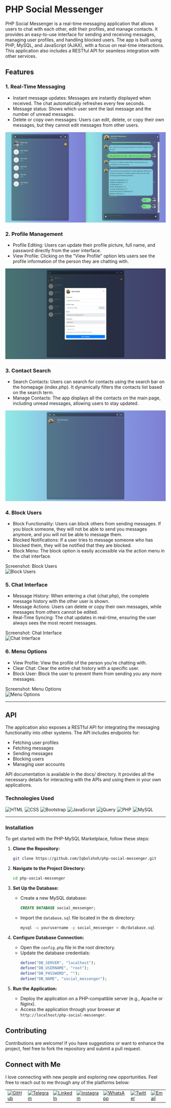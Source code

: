 # PHP Social Messenger

PHP Social Messenger is a real-time messaging application that allows users to chat with each other, edit their profiles, and manage contacts. It provides an easy-to-use interface for sending and receiving messages, managing user profiles, and handling blocked users. The app is built using PHP, MySQL, and JavaScript (AJAX), with a focus on real-time interactions. This application also includes a RESTful API for seamless integration with other services.

## Features

### 1. Real-Time Messaging
   - Instant message updates: Messages are instantly displayed when received. The chat automatically refreshes every few seconds.
   - Message status: Shows which user sent the last message and the number of unread messages.
   - Delete or copy own messages: Users can edit, delete, or copy their own messages, but they cannot edit messages from other users.
 
   ![Real-Time Messaging](./src/images/real_time.png)

### 2. Profile Management
   - Profile Editing: Users can update their profile picture, full name, and password directly from the user interface.
   - View Profile: Clicking on the "View Profile" option lets users see the profile information of the person they are chatting with.

   ![Profile Management](./src/images/profile-management.png)

### 3. Contact Search
   - Search Contacts: Users can search for contacts using the search bar on the homepage (index.php). It dynamically filters the contacts list based on the search term.
   - Manage Contacts: The app displays all the contacts on the main page, including unread messages, allowing users to stay updated.

   ![Contact Search](./src/images/contact-search.png)

### 4. Block Users
   - Block Functionality: Users can block others from sending messages. If you block someone, they will not be able to send you messages anymore, and you will not be able to message them.
   - Blocked Notifications: If a user tries to message someone who has blocked them, they will be notified that they are blocked.
   - Block Menu: The block option is easily accessible via the action menu in the chat interface.

   Screenshot: Block Users  
   ![Block Users](https://via.placeholder.com/600x400?text=Block+Users)

### 5. Chat Interface
   - Message History: When entering a chat (chat.php), the complete message history with the other user is shown.
   - Message Actions: Users can delete or copy their own messages, while messages from others cannot be edited.
   - Real-Time Syncing: The chat updates in real-time, ensuring the user always sees the most recent messages.

   Screenshot: Chat Interface  
   ![Chat Interface](https://via.placeholder.com/600x400?text=Chat+Interface)

### 6. Menu Options
   - View Profile: View the profile of the person you’re chatting with.
   - Clear Chat: Clear the entire chat history with a specific user.
   - Block User: Block the user to prevent them from sending you any more messages.

   Screenshot: Menu Options  
   ![Menu Options](https://via.placeholder.com/600x400?text=Menu+Options)

---

## API

The application also exposes a RESTful API for integrating the messaging functionality into other systems. The API includes endpoints for:

- Fetching user profiles
- Fetching messages
- Sending messages
- Blocking users
- Managing user accounts

API documentation is available in the docs/ directory. It provides all the necessary details for interacting with the APIs and using them in your own applications.

### Technologies Used

<div style="display: flex; flex-wrap: wrap; gap: 5px;">
    <img src="https://img.shields.io/badge/HTML-%23E34F26.svg?style=for-the-badge&logo=html5&logoColor=white" alt="HTML">
    <img src="https://img.shields.io/badge/CSS-%231572B6.svg?style=for-the-badge&logo=css3&logoColor=white" alt="CSS">
    <img src="https://img.shields.io/badge/Bootstrap-%23563D7C.svg?style=for-the-badge&logo=bootstrap&logoColor=white" alt="Bootstrap">
    <img src="https://img.shields.io/badge/JavaScript-%23F7DF1C.svg?style=for-the-badge&logo=javascript&logoColor=black" alt="JavaScript">
    <img src="https://img.shields.io/badge/jQuery-%230e76a8.svg?style=for-the-badge&logo=jquery&logoColor=white" alt="jQuery">
    <img src="https://img.shields.io/badge/PHP-%23777BB4.svg?style=for-the-badge&logo=php&logoColor=white" alt="PHP">
    <img src="https://img.shields.io/badge/MySQL-%234479A1.svg?style=for-the-badge&logo=mysql&logoColor=white" alt="MySQL">
</div>

---

### Installation

To get started with the PHP-MySQL Marketplace, follow these steps:

1. **Clone the Repository:**
   ```bash
   git clone https://github.com/Iqbolshoh/php-social-messenger.git
   ```

2. **Navigate to the Project Directory:**
   ```bash
   cd php-social-messenger
   ```

3. **Set Up the Database:**
   - Create a new MySQL database:
     ```sql
     CREATE DATABASE social_messenger;
     ```

   - Import the `database.sql` file located in the `db` directory:
     ```bash
     mysql -u yourusername -p social_messenger < db/database.sql
     ```

4. **Configure Database Connection:**
   - Open the `config.php` file in the root directory.
   - Update the database credentials:
     ```php
     define("DB_SERVER", "localhost");
     define("DB_USERNAME", "root");
     define("DB_PASSWORD", "");
     define("DB_NAME", "social_messenger");
     ```

5. **Run the Application:**
   - Deploy the application on a PHP-compatible server (e.g., Apache or Nginx).
   - Access the application through your browser at `http://localhost/php-social-messenger`.

## Contributing

Contributions are welcome! If you have suggestions or want to enhance the project, feel free to fork the repository and submit a pull request.


## Connect with Me

I love connecting with new people and exploring new opportunities. Feel free to reach out to me through any of the platforms below:

<table>
    <tr>
        <td>
            <a href="https://github.com/iqbolshoh">
                <img src="https://raw.githubusercontent.com/rahuldkjain/github-profile-readme-generator/master/src/images/icons/Social/github.svg"
                    height="48" width="48" alt="GitHub" />
            </a>
        </td>
        <td>
            <a href="https://t.me/iqbolshoh_777">
                <img src="https://github.com/gayanvoice/github-active-users-monitor/blob/master/public/images/icons/telegram.svg"
                    height="48" width="48" alt="Telegram" />
            </a>
        </td>
        <td>
            <a href="https://www.linkedin.com/in/iiqbolshoh/">
                <img src="https://github.com/gayanvoice/github-active-users-monitor/blob/master/public/images/icons/linkedin.svg"
                    height="48" width="48" alt="LinkedIn" />
            </a>
        </td>
        <td>
            <a href="https://instagram.com/iqbolshoh_777" target="blank"><img align="center"
                    src="https://raw.githubusercontent.com/rahuldkjain/github-profile-readme-generator/master/src/images/icons/Social/instagram.svg"
                    alt="instagram" height="48" width="48" /></a>
        </td>
        <td>
            <a href="https://wa.me/qr/22PVFQSMQQX4F1">
                <img src="https://github.com/gayanvoice/github-active-users-monitor/blob/master/public/images/icons/whatsapp.svg"
                    height="48" width="48" alt="WhatsApp" />
            </a>
        </td>
        <td>
            <a href="https://x.com/iqbolshoh_777">
                <img src="https://img.shields.io/badge/X-000000?style=for-the-badge&logo=x&logoColor=white" height="48"
                    width="48" alt="Twitter" />
            </a>
        </td>
        <td>
            <a href="mailto:iilhomjonov777@gmail.com">
                <img src="https://github.com/gayanvoice/github-active-users-monitor/blob/master/public/images/icons/gmail.svg"
                    height="48" width="48" alt="Email" />
            </a>
        </td>
    </tr>
</table>


